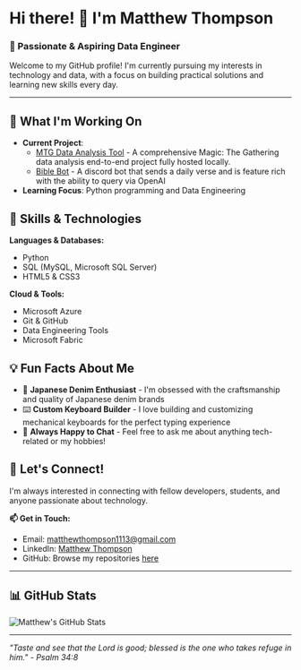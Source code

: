# Hi there! 👋 I'm Matthew Thompson

### 🚀 Passionate & Aspiring Data Engineer

Welcome to my GitHub profile! I'm currently pursuing my interests in technology and data, with a focus on building practical solutions and learning new skills every day.

---

## 🔭 What I'm Working On
- **Current Project**:
  -  [MTG Data Analysis Tool](https://github.com/Seazeeee/mtg) - A comprehensive Magic: The Gathering data analysis end-to-end project fully hosted locally.
  -  [Bible Bot](https://github.com/Seazeeee/bible-bot) - A discord bot that sends a daily verse and is feature rich with the ability to query via OpenAI
- **Learning Focus**: Python programming and Data Engineering 
## 🌱 Skills & Technologies

**Languages & Databases:**
- Python
- SQL (MySQL, Microsoft SQL Server)
- HTML5 & CSS3

**Cloud & Tools:**
- Microsoft Azure
- Git & GitHub
- Data Engineering Tools
- Microsoft Fabric

## 💡 Fun Facts About Me
- 🎯 **Japanese Denim Enthusiast** - I'm obsessed with the craftsmanship and quality of Japanese denim brands
- ⌨️ **Custom Keyboard Builder** - I love building and customizing mechanical keyboards for the perfect typing experience
- 💬 **Always Happy to Chat** - Feel free to ask me about anything tech-related or my hobbies!

## 🤝 Let's Connect!

I'm always interested in connecting with fellow developers, students, and anyone passionate about technology.

**📫 Get in Touch:**
- Email: [matthewthompson1113@gmail.com](mailto:matthewthompson1113@gmail.com)
- LinkedIn: [Matthew Thompson](https://www.linkedin.com/in/matthew-thompson-112b57207)
- GitHub: Browse my repositories [here](https://github.com/Seazeeee?tab=repositories)

---

## 📊 GitHub Stats

![Matthew's GitHub Stats](https://github-readme-stats.vercel.app/api?username=seazeeee&show_icons=true&theme=default&locale=en)

---

*"Taste and see that the Lord is good; blessed is the one who takes refuge in him." - Psalm 34:8*
